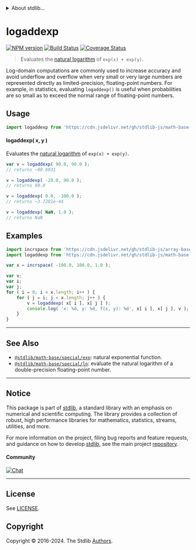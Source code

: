 <!--

@license Apache-2.0

Copyright (c) 2024 The Stdlib Authors.

Licensed under the Apache License, Version 2.0 (the "License");
you may not use this file except in compliance with the License.
You may obtain a copy of the License at

   http://www.apache.org/licenses/LICENSE-2.0

Unless required by applicable law or agreed to in writing, software
distributed under the License is distributed on an "AS IS" BASIS,
WITHOUT WARRANTIES OR CONDITIONS OF ANY KIND, either express or implied.
See the License for the specific language governing permissions and
limitations under the License.

-->


<details>
  <summary>
    About stdlib...
  </summary>
  <p>We believe in a future in which the web is a preferred environment for numerical computation. To help realize this future, we've built stdlib. stdlib is a standard library, with an emphasis on numerical and scientific computation, written in JavaScript (and C) for execution in browsers and in Node.js.</p>
  <p>The library is fully decomposable, being architected in such a way that you can swap out and mix and match APIs and functionality to cater to your exact preferences and use cases.</p>
  <p>When you use stdlib, you can be absolutely certain that you are using the most thorough, rigorous, well-written, studied, documented, tested, measured, and high-quality code out there.</p>
  <p>To join us in bringing numerical computing to the web, get started by checking us out on <a href="https://github.com/stdlib-js/stdlib">GitHub</a>, and please consider <a href="https://opencollective.com/stdlib">financially supporting stdlib</a>. We greatly appreciate your continued support!</p>
</details>

# logaddexp

[![NPM version][npm-image]][npm-url] [![Build Status][test-image]][test-url] [![Coverage Status][coverage-image]][coverage-url] <!-- [![dependencies][dependencies-image]][dependencies-url] -->

> Evaluates the [natural logarithm][@stdlib/math/base/special/ln] of `exp(x) + exp(y)`.

<section class="intro">

Log-domain computations are commonly used to increase accuracy and avoid underflow and overflow when very small or very large numbers are represented directly as limited-precision, floating-point numbers. For example, in statistics, evaluating `logaddexp()` is useful when probabilities are so small as to exceed the normal range of floating-point numbers.

</section>



<section class="usage">

## Usage

```javascript
import logaddexp from 'https://cdn.jsdelivr.net/gh/stdlib-js/math-base-special-logaddexp@v0.2.3-deno/mod.js';
```

#### logaddexp( x, y )

Evaluates the [natural logarithm][@stdlib/math/base/special/ln] of `exp(x) + exp(y)`.

```javascript
var v = logaddexp( 90.0, 90.0 );
// returns ~90.6931

v = logaddexp( -20.0, 90.0 );
// returns 90.0

v = logaddexp( 0.0, -100.0 );
// returns ~3.7201e-44

v = logaddexp( NaN, 1.0 );
// returns NaN
```

</section>

<!-- /.usage -->

<section class="examples">

## Examples

<!-- eslint no-undef: "error" -->

```javascript
import incrspace from 'https://cdn.jsdelivr.net/gh/stdlib-js/array-base-incrspace@deno/mod.js';
import logaddexp from 'https://cdn.jsdelivr.net/gh/stdlib-js/math-base-special-logaddexp@v0.2.3-deno/mod.js';

var x = incrspace( -100.0, 100.0, 1.0 );

var v;
var i;
var j;
for ( i = 0; i < x.length; i++ ) {
    for ( j = i; j < x.length; j++ ) {
        v = logaddexp( x[ i ], x[ j ] );
        console.log( 'x: %d, y: %d, f(x, y): %d', x[ i ], x[ j ], v );
    }
}
```

</section>

<!-- /.examples -->

<!-- C interface documentation. -->



<!-- Section for related `stdlib` packages. Do not manually edit this section, as it is automatically populated. -->

<section class="related">

* * *

## See Also

-   <span class="package-name">[`@stdlib/math-base/special/exp`][@stdlib/math/base/special/exp]</span><span class="delimiter">: </span><span class="description">natural exponential function.</span>
-   <span class="package-name">[`@stdlib/math-base/special/ln`][@stdlib/math/base/special/ln]</span><span class="delimiter">: </span><span class="description">evaluate the natural logarithm of a double-precision floating-point number.</span>

</section>

<!-- /.related -->

<!-- Section for all links. Make sure to keep an empty line after the `section` element and another before the `/section` close. -->


<section class="main-repo" >

* * *

## Notice

This package is part of [stdlib][stdlib], a standard library with an emphasis on numerical and scientific computing. The library provides a collection of robust, high performance libraries for mathematics, statistics, streams, utilities, and more.

For more information on the project, filing bug reports and feature requests, and guidance on how to develop [stdlib][stdlib], see the main project [repository][stdlib].

#### Community

[![Chat][chat-image]][chat-url]

---

## License

See [LICENSE][stdlib-license].


## Copyright

Copyright &copy; 2016-2024. The Stdlib [Authors][stdlib-authors].

</section>

<!-- /.stdlib -->

<!-- Section for all links. Make sure to keep an empty line after the `section` element and another before the `/section` close. -->

<section class="links">

[npm-image]: http://img.shields.io/npm/v/@stdlib/math-base-special-logaddexp.svg
[npm-url]: https://npmjs.org/package/@stdlib/math-base-special-logaddexp

[test-image]: https://github.com/stdlib-js/math-base-special-logaddexp/actions/workflows/test.yml/badge.svg?branch=v0.2.3
[test-url]: https://github.com/stdlib-js/math-base-special-logaddexp/actions/workflows/test.yml?query=branch:v0.2.3

[coverage-image]: https://img.shields.io/codecov/c/github/stdlib-js/math-base-special-logaddexp/main.svg
[coverage-url]: https://codecov.io/github/stdlib-js/math-base-special-logaddexp?branch=main

<!--

[dependencies-image]: https://img.shields.io/david/stdlib-js/math-base-special-logaddexp.svg
[dependencies-url]: https://david-dm.org/stdlib-js/math-base-special-logaddexp/main

-->

[chat-image]: https://img.shields.io/gitter/room/stdlib-js/stdlib.svg
[chat-url]: https://app.gitter.im/#/room/#stdlib-js_stdlib:gitter.im

[stdlib]: https://github.com/stdlib-js/stdlib

[stdlib-authors]: https://github.com/stdlib-js/stdlib/graphs/contributors

[umd]: https://github.com/umdjs/umd
[es-module]: https://developer.mozilla.org/en-US/docs/Web/JavaScript/Guide/Modules

[deno-url]: https://github.com/stdlib-js/math-base-special-logaddexp/tree/deno
[deno-readme]: https://github.com/stdlib-js/math-base-special-logaddexp/blob/deno/README.md
[umd-url]: https://github.com/stdlib-js/math-base-special-logaddexp/tree/umd
[umd-readme]: https://github.com/stdlib-js/math-base-special-logaddexp/blob/umd/README.md
[esm-url]: https://github.com/stdlib-js/math-base-special-logaddexp/tree/esm
[esm-readme]: https://github.com/stdlib-js/math-base-special-logaddexp/blob/esm/README.md
[branches-url]: https://github.com/stdlib-js/math-base-special-logaddexp/blob/main/branches.md

[stdlib-license]: https://raw.githubusercontent.com/stdlib-js/math-base-special-logaddexp/main/LICENSE

<!-- <related-links> -->

[@stdlib/math/base/special/exp]: https://github.com/stdlib-js/math-base-special-exp/tree/deno

[@stdlib/math/base/special/ln]: https://github.com/stdlib-js/math-base-special-ln/tree/deno

<!-- </related-links> -->

</section>

<!-- /.links -->
